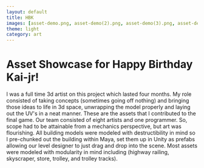 ```yaml
---
layout: default
title: HBK
images: [asset-demo.png, asset-demo(2).png, asset-demo(3).png, asset-demo(4).png, asset-demo(5).png, asset-demo(6).png, asset-demo(7).png, asset-demo(8).png, asset-demo(9).png, asset-demo(10).png, asset-demo(11).png, asset-demo(12).png, asset-demo(13).png, asset-demo(14).png]
theme: light
category: art
---
```


# Asset Showcase for Happy Birthday Kai-jr!

I was a full time 3d artist on this project which lasted four months. My role consisted of taking concepts (sometimes going off nothing) and bringing 
those ideas to life in 3d space, unwrapping the model properly and laying out the UV's in a neat manner. These are the assets that I contributed to the final game. Our team consisted of eight artists and one programmer. So, scope had to be attainable from a mechanics perspective, but art was flourishing.  All building models were modeled with destructibility in mind so I pre-chunked out the building within Maya,
set them up in Unity as prefabs allowing our level designer to just drag and drop into the scene. Most assets were modeled with modularity in mind including 
(highway railing, skyscraper, store, trolley, and trolley tracks).

